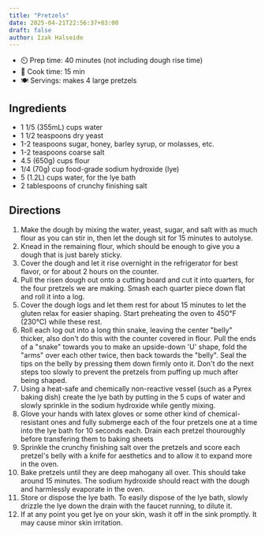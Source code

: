 ```yaml
---
title: "Pretzels"
date: 2025-04-21T22:56:37+03:00
draft: false 
author: Izak Halseide
---
```


- ⏲️ Prep time: 40 minutes (not including dough rise time)
- 🍳 Cook time: 15 min
- 🍽️ Servings: makes 4 large pretzels

## Ingredients

- 1 1/5 (355mL) cups water
- 1 1/2 teaspoons dry yeast
- 1-2 teaspoons sugar, honey, barley syrup, or molasses, etc.
- 1-2 teaspoons coarse salt
- 4.5 (650g) cups flour
- 1/4 (70g) cup food-grade sodium hydroxide (lye)
- 5 (1.2L) cups water, for the lye bath
- 2 tablespoons of crunchy finishing salt

## Directions

1. Make the dough by mixing the water, yeast, sugar, and salt with as much flour as you can stir in, then let the dough sit for 15 minutes to autolyse.
2. Knead in the remaining flour, which should be enough to give you a dough that is just barely sticky.
3. Cover the dough and let it rise overnight in the refrigerator for best flavor, or for about 2 hours on the counter.
4. Pull the risen dough out onto a cutting board and cut it into quarters, for the four pretzels we are making. Smash each quarter piece down flat and roll it into a log.
5. Cover the dough logs and let them rest for about 15 minutes to let the gluten relax for easier shaping. Start preheating the oven to 450℉ (230℃) while these rest.
6. Roll each log out into a long thin snake, leaving the center "belly" thicker, also don't do this with the counter covered in flour. Pull the ends of a "snake" towards you to make an upside-down 'U' shape, fold the "arms" over each other twice, then back towards the "belly". Seal the tips on the belly by pressing them down firmly onto it. Don't do the next steps too slowly to prevent the pretzels from puffing up much after being shaped.
7. Using a heat-safe and chemically non-reactive vessel (such as a Pyrex baking dish) create the lye bath by putting in the 5 cups of water and slowly sprinkle in the sodium hydroxide while gently mixing.
8. Glove your hands with latex gloves or some other kind of chemical-resistant ones and fully submerge each of the four pretzels one at a time into the lye bath for 10 seconds each. Drain each pretzel thouroughly before transfering them to baking sheets
9. Sprinkle the crunchy finishing salt over the pretzels and score each pretzel's belly with a knife for aesthetics and to allow it to expand more in the oven.
10. Bake pretzels until they are deep mahogany all over. This should take around 15 minutes. The sodium hydroxide should react with the dough and harmlessly evaporate in the oven.
11. Store or dispose the lye bath. To easily dispose of the lye bath, slowly drizzle the lye down the drain with the faucet running, to dilute it.
12. If at any point you get lye on your skin, wash it off in the sink promptly. It may cause minor skin irritation.
